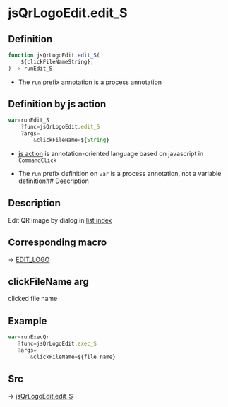 # jsQrLogoEdit.edit_S

## Definition

```js.js
function jsQrLogoEdit.edit_S(
	${clickFileNameString},
) -> runEdit_S
```

- The `run` prefix annotation is a process annotation
## Definition by js action

```js.js
var=runEdit_S
	?func=jsQrLogoEdit.edit_S
	?args=
		&clickFileName=${String}
```

- [js action](#) is annotation-oriented language based on javascript in `CommandClick`

- The `run` prefix definition on `var` is a process annotation, not a variable definition## Description


## Description

Edit QR image by dialog in [list index](https://github.com/puutaro/CommandClick/blob/master/md/developer/configs/listIndexConfig.md)

## Corresponding macro

-> [EDIT_LOGO](https://github.com/puutaro/CommandClick/blob/master/md/developer/js_action/js_action_macro_for_list_logo.md#edit_logo)

## clickFileName arg

clicked file name

## Example

```js.js
var=runExecQr
   ?func=jsQrLogoEdit.exec_S
   ?args=
       &clickFileName=${file name}

```



## Src

-> [jsQrLogoEdit.edit_S](https://github.com/puutaro/CommandClick/blob/master/app/src/main/java/com/puutaro/commandclick/fragment_lib/terminal_fragment/js_interface/qr/JsQrLogoEdit.kt#L32)


